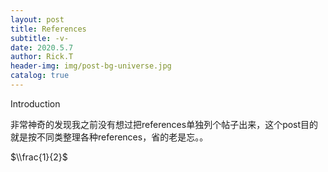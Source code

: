 ```yaml
---
layout: post
title: References
subtitle: -v-
date: 2020.5.7
author: Rick.T
header-img: img/post-bg-universe.jpg
catalog: true
---
```


<script type="text/javascript" src="http://cdn.mathjax.org/mathjax/latest/MathJax.js?config=default"></script>

Introduction

非常神奇的发现我之前没有想过把references单独列个帖子出来，这个post目的就是按不同类整理各种references，省的老是忘。。

$\\frac{1}{2}$


